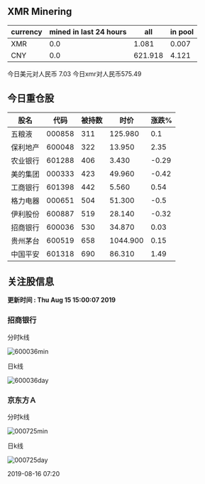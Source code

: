 ## XMR Minering

|currency|mined in last 24 hours|all|in pool|
|---|---|---|---|
|XMR|0.0|1.081|0.007|
|CNY|0.0|621.918|4.121|

今日美元对人民币 7.03	今日xmr对人民币575.49


## 今日重仓股 

|股名|代码|被持数|时价|涨跌%|
|---|---|---|---|---|
|五粮液|000858|311|125.980|0.1|
|保利地产|600048|322|13.950|2.35|
|农业银行|601288|406|3.430|-0.29|
|美的集团|000333|423|49.960|-0.42|
|工商银行|601398|442|5.560|0.54|
|格力电器|000651|504|51.300|-0.5|
|伊利股份|600887|519|28.140|-0.32|
|招商银行|600036|530|34.870|0.03|
|贵州茅台|600519|658|1044.900|0.15|
|中国平安|601318|690|86.310|1.49|

## 关注股信息
**更新时间 : Thu Aug 15 15:00:07 2019**
### 招商银行 
分时k线

![600036min](http://image.sinajs.cn/newchart/min/n/sh600036.gif)

日k线

![600036day](http://image.sinajs.cn/newchart/daily/n/sh600036.gif)

### 京东方Ａ 
分时k线

![000725min](http://image.sinajs.cn/newchart/min/n/sz000725.gif)

日k线

![000725day](http://image.sinajs.cn/newchart/daily/n/sz000725.gif)

2019-08-16 07:20